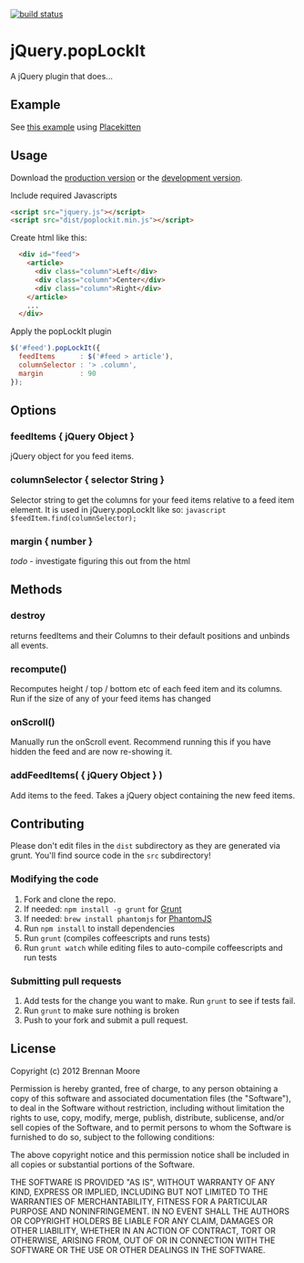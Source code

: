 [![build status](https://api.travis-ci.org/zamiang/jquery.popLockIt.png)](http://travis-ci.org/zamiang/jquery.popLockIt)

# jQuery.popLockIt

A jQuery plugin that does...

## Example

See [this example](http://htmlpreview.github.com/?https://github.com/zamiang/jquery.poplockit/blob/master/example/index.html) using [Placekitten](http://placekitten.com/)

## Usage

Download the [production version](https://raw.github.com/zamiang/jquery.poplockit/master/dist/jquery.poplockit.min.js) or the [development version](https://raw.github.com/zamiang/jquery.poplockit/master/dist/jquery.poplockit.js).

Include required Javascripts
```html
<script src="jquery.js"></script>
<script src="dist/poplockit.min.js"></script>
```

Create html like this:
```html
  <div id="feed">
    <article>
      <div class="column">Left</div>
      <div class="column">Center</div>
      <div class="column">Right</div>
    </article>
    ...
  </div>
```

Apply the popLockIt plugin

```javascript
$('#feed').popLockIt({
  feedItems      : $('#feed > article'),
  columnSelector : '> .column',
  margin         : 90
});
```

## Options

### feedItems { jQuery Object }

jQuery object for you feed items.

### columnSelector { selector String }

Selector string to get the columns for your feed items relative to a feed item element. It is used in jQuery.popLockIt like so: ```javascript $feedItem.find(columnSelector);```

### margin { number }

*todo* - investigate figuring this out from the html

## Methods

### destroy

returns feedItems and their Columns to their default positions and unbinds all events.

### recompute()

Recomputes height / top / bottom etc of each feed item and its columns. Run if the size of any of your feed items has changed

### onScroll()

Manually run the onScroll event. Recommend running this if you have hidden the feed and are now re-showing it.

### addFeedItems( { jQuery Object } )

Add items to the feed. Takes a jQuery object containing the new feed items.


## Contributing

Please don't edit files in the `dist` subdirectory as they are generated via grunt. You'll find source code in the `src` subdirectory!

### Modifying the code
1. Fork and clone the repo.
1. If needed: `npm install -g grunt` for [Grunt](https://github.com/gruntjs/grunt)
1. If needed: `brew install phantomjs` for [PhantomJS](http://phantomjs.org/download.html)
1. Run `npm install` to install dependencies
1. Run `grunt` (compiles coffeescripts and runs tests)
1. Run `grunt watch` while editing files to auto-compile coffeescripts and run tests

### Submitting pull requests

1. Add tests for the change you want to make. Run `grunt` to see if tests fail.
1. Run `grunt` to make sure nothing is broken
1. Push to your fork and submit a pull request.

## License

Copyright (c) 2012 Brennan Moore

Permission is hereby granted, free of charge, to any person
obtaining a copy of this software and associated documentation
files (the "Software"), to deal in the Software without
restriction, including without limitation the rights to use,
copy, modify, merge, publish, distribute, sublicense, and/or sell
copies of the Software, and to permit persons to whom the
Software is furnished to do so, subject to the following
conditions:

The above copyright notice and this permission notice shall be
included in all copies or substantial portions of the Software.

THE SOFTWARE IS PROVIDED "AS IS", WITHOUT WARRANTY OF ANY KIND,
EXPRESS OR IMPLIED, INCLUDING BUT NOT LIMITED TO THE WARRANTIES
OF MERCHANTABILITY, FITNESS FOR A PARTICULAR PURPOSE AND
NONINFRINGEMENT. IN NO EVENT SHALL THE AUTHORS OR COPYRIGHT
HOLDERS BE LIABLE FOR ANY CLAIM, DAMAGES OR OTHER LIABILITY,
WHETHER IN AN ACTION OF CONTRACT, TORT OR OTHERWISE, ARISING
FROM, OUT OF OR IN CONNECTION WITH THE SOFTWARE OR THE USE OR
OTHER DEALINGS IN THE SOFTWARE.
